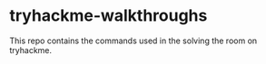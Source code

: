 # tryhackme-walkthroughs
This repo contains the commands used in the solving the room on tryhackme. 

